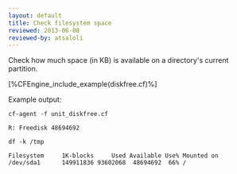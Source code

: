```yaml
---
layout: default
title: Check filesystem space
reviewed: 2013-06-08
reviewed-by: atsaloli
---
```


Check how much space (in KB) is available on a directory's current partition.

[%CFEngine_include_example(diskfree.cf)%]

Example output:

```command
cf-agent -f unit_diskfree.cf
```

```output
R: Freedisk 48694692
```

```command
df -k /tmp
```

```output
Filesystem     1K-blocks     Used Available Use% Mounted on
/dev/sda1      149911836 93602068  48694692  66% /
```
